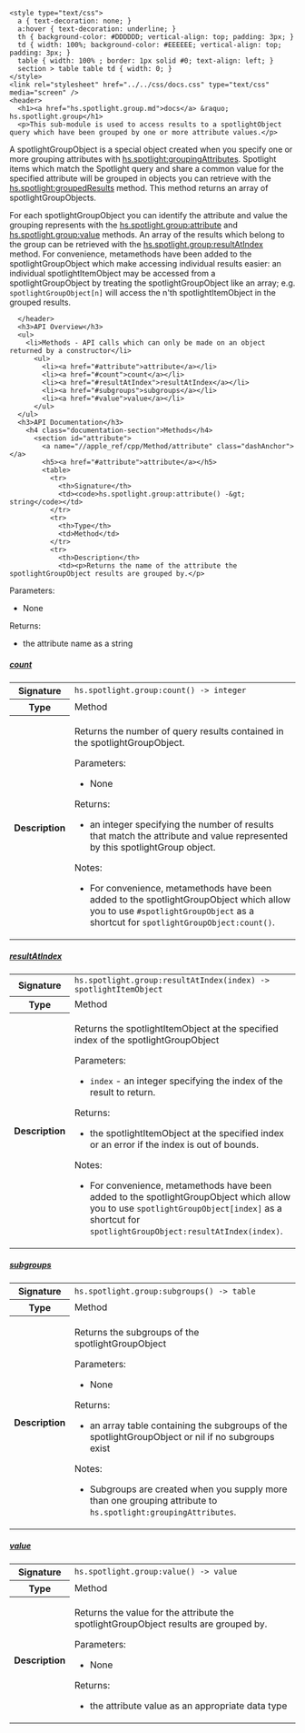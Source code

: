     <style type="text/css">
      a { text-decoration: none; }
      a:hover { text-decoration: underline; }
      th { background-color: #DDDDDD; vertical-align: top; padding: 3px; }
      td { width: 100%; background-color: #EEEEEE; vertical-align: top; padding: 3px; }
      table { width: 100% ; border: 1px solid #0; text-align: left; }
      section > table table td { width: 0; }
    </style>
    <link rel="stylesheet" href="../../css/docs.css" type="text/css" media="screen" />
    <header>
      <h1><a href="hs.spotlight.group.md">docs</a> &raquo; hs.spotlight.group</h1>
      <p>This sub-module is used to access results to a spotlightObject query which have been grouped by one or more attribute values.</p>
<p>A spotlightGroupObject is a special object created when you specify one or more grouping attributes with <a href="#groupingAttributes">hs.spotlight:groupingAttributes</a>. Spotlight items which match the Spotlight query and share a common value for the specified attribute will be grouped in objects you can retrieve with the <a href="#groupedResults">hs.spotlight:groupedResults</a> method. This method returns an array of spotlightGroupObjects.</p>
<p>For each spotlightGroupObject you can identify the attribute and value the grouping represents with the <a href="#attribute">hs.spotlight.group:attribute</a> and <a href="#value">hs.spotlight.group:value</a> methods.  An array of the results which belong to the group can be retrieved with the <a href="#resultAtIndex">hs.spotlight.group:resultAtIndex</a> method.  For convenience, metamethods have been added to the spotlightGroupObject which make accessing individual results easier:  an individual spotlightItemObject may be accessed from a spotlightGroupObject by treating the spotlightGroupObject like an array; e.g. <code>spotlightGroupObject[n]</code> will access the n'th spotlightItemObject in the grouped results.</p>

      </header>
      <h3>API Overview</h3>
      <ul>
        <li>Methods - API calls which can only be made on an object returned by a constructor</li>
          <ul>
            <li><a href="#attribute">attribute</a></li>
            <li><a href="#count">count</a></li>
            <li><a href="#resultAtIndex">resultAtIndex</a></li>
            <li><a href="#subgroups">subgroups</a></li>
            <li><a href="#value">value</a></li>
          </ul>
      </ul>
      <h3>API Documentation</h3>
        <h4 class="documentation-section">Methods</h4>
          <section id="attribute">
            <a name="//apple_ref/cpp/Method/attribute" class="dashAnchor"></a>
            <h5><a href="#attribute">attribute</a></h5>
            <table>
              <tr>
                <th>Signature</th>
                <td><code>hs.spotlight.group:attribute() -&gt; string</code></td>
              </tr>
              <tr>
                <th>Type</th>
                <td>Method</td>
              </tr>
              <tr>
                <th>Description</th>
                <td><p>Returns the name of the attribute the spotlightGroupObject results are grouped by.</p>
<p>Parameters:</p>
<ul>
<li>None</li>
</ul>
<p>Returns:</p>
<ul>
<li>the attribute name as a string</li>
</ul>
</td>
              </tr>
            </table>
          </section>
          <section id="count">
            <a name="//apple_ref/cpp/Method/count" class="dashAnchor"></a>
            <h5><a href="#count">count</a></h5>
            <table>
              <tr>
                <th>Signature</th>
                <td><code>hs.spotlight.group:count() -&gt; integer</code></td>
              </tr>
              <tr>
                <th>Type</th>
                <td>Method</td>
              </tr>
              <tr>
                <th>Description</th>
                <td><p>Returns the number of query results contained in the spotlightGroupObject.</p>
<p>Parameters:</p>
<ul>
<li>None</li>
</ul>
<p>Returns:</p>
<ul>
<li>an integer specifying the number of results that match the attribute and value represented by this spotlightGroup object.</li>
</ul>
<p>Notes:</p>
<ul>
<li>For convenience, metamethods have been added to the spotlightGroupObject which allow you to use <code>#spotlightGroupObject</code> as a shortcut for <code>spotlightGroupObject:count()</code>.</li>
</ul>
</td>
              </tr>
            </table>
          </section>
          <section id="resultAtIndex">
            <a name="//apple_ref/cpp/Method/resultAtIndex" class="dashAnchor"></a>
            <h5><a href="#resultAtIndex">resultAtIndex</a></h5>
            <table>
              <tr>
                <th>Signature</th>
                <td><code>hs.spotlight.group:resultAtIndex(index) -&gt; spotlightItemObject</code></td>
              </tr>
              <tr>
                <th>Type</th>
                <td>Method</td>
              </tr>
              <tr>
                <th>Description</th>
                <td><p>Returns the spotlightItemObject at the specified index of the spotlightGroupObject</p>
<p>Parameters:</p>
<ul>
<li><code>index</code> - an integer specifying the index of the result to return.</li>
</ul>
<p>Returns:</p>
<ul>
<li>the spotlightItemObject at the specified index or an error if the index is out of bounds.</li>
</ul>
<p>Notes:</p>
<ul>
<li>For convenience, metamethods have been added to the spotlightGroupObject which allow you to use <code>spotlightGroupObject[index]</code> as a shortcut for <code>spotlightGroupObject:resultAtIndex(index)</code>.</li>
</ul>
</td>
              </tr>
            </table>
          </section>
          <section id="subgroups">
            <a name="//apple_ref/cpp/Method/subgroups" class="dashAnchor"></a>
            <h5><a href="#subgroups">subgroups</a></h5>
            <table>
              <tr>
                <th>Signature</th>
                <td><code>hs.spotlight.group:subgroups() -&gt; table</code></td>
              </tr>
              <tr>
                <th>Type</th>
                <td>Method</td>
              </tr>
              <tr>
                <th>Description</th>
                <td><p>Returns the subgroups of the spotlightGroupObject</p>
<p>Parameters:</p>
<ul>
<li>None</li>
</ul>
<p>Returns:</p>
<ul>
<li>an array table containing the subgroups of the spotlightGroupObject or nil if no subgroups exist</li>
</ul>
<p>Notes:</p>
<ul>
<li>Subgroups are created when you supply more than one grouping attribute to <code>hs.spotlight:groupingAttributes</code>.</li>
</ul>
</td>
              </tr>
            </table>
          </section>
          <section id="value">
            <a name="//apple_ref/cpp/Method/value" class="dashAnchor"></a>
            <h5><a href="#value">value</a></h5>
            <table>
              <tr>
                <th>Signature</th>
                <td><code>hs.spotlight.group:value() -&gt; value</code></td>
              </tr>
              <tr>
                <th>Type</th>
                <td>Method</td>
              </tr>
              <tr>
                <th>Description</th>
                <td><p>Returns the value for the attribute the spotlightGroupObject results are grouped by.</p>
<p>Parameters:</p>
<ul>
<li>None</li>
</ul>
<p>Returns:</p>
<ul>
<li>the attribute value as an appropriate data type</li>
</ul>
</td>
              </tr>
            </table>
          </section>
